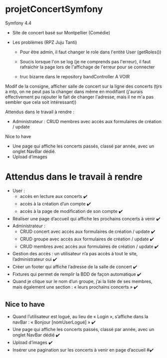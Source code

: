 # projetConcertSymfony
Symfony 4.4

- Site de concert basé sur Montpellier (Comédie)

- Les problèmes (RPZ Juju Tanti)
    - Pour être admin, il faut changer le role dans l'entité User (getRoles())

    - Soucis lorsque l'on se log (je ne comprends pas l'erreur), il faut rafraichir la page lors de l'affichage de l'erreur pour se connecter
    - truc bizarre dans le repository bandController A VOIR


Modif de la consigne, afficher salle de concert sur la ligne des concerts (tjrs a mtp, on ne peut pas la changer dans même en modifiant (j'aurais effectivement pu rajouter le fait de changer l'adresse, mais il ne m'a pas sembler que cela soit intéressant))


Attendus dans le travail à rendre  :
- Administrateur :
    CRUD membres avec accès aux formulaires de création / update

Nice to have
- Une page qui affiche les concerts passés, classé par année, avec un onglet NavBar dédié.
- Upload d’images






# Attendus dans le travail à rendre 
- User :
    - accès en lecture aux concerts ✔️
    - accès à la création d’un compte ✔️
    - accès à la page de modification de son compte ✔️
- Réaliser une page d’accueil qui affiche les prochains concerts à venir ✔️
- Administrateur :
    - CRUD concert avec accès aux formulaires de création / update ✔️
    - CRUD groupe avec accès aux formulaires de création / update ✔️
    - CRUD membres avec accès aux formulaires de création / update ✔️
- Gestion des accès : un utilisateur n’a pas accès à tout le site, l’administrateur oui ✔️
- Créer un footer qui affiche l’adresse de la salle de concert ✔️
- Fixtures qui permet de remplir la BDD de façon automatique ✔️
- Quand je clique sur le nom d’un groupe, j’ai la liste de ses membres, mais également une section : « leurs prochains concerts » ✔️


## Nice to have
- Quand l’utilisateur est logué, au lieu de « Login », s’affiche dans la navBar : « Bonjour [nomUserLogué] » ✔️
- Une page qui affiche les concerts passés, classé par année, avec un onglet NavBar dédié ✔️
- Upload d’images ✔️
- Insérer une pagination sur les concerts à venir en page d’accueil #✔️